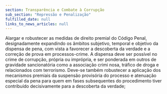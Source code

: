 ```yaml
---
section: Transparência e Combate à Corrupção
sub_section: "Repressão e Penalização"
fulfilled_date: null
links_to_news_articles: null
---
```


Alargar e robustecer as medidas de direito premial do Código Penal, designadamente expandindo os âmbitos subjetivo, temporal e objetivo da dispensa de pena, com vista a favorecer a descoberta da verdade e a correção de prova em processos-crime. A dispensa deve ser possível no crime de corrupção, própria ou imprópria, e ser ponderada em outros de gravidade sancionatória como a associação crimi nosa, tráfico de droga e relacionados com terrorismo. Deve-se também robustecer a aplicação dos mecanismos premiais da suspensão provisória do processo e atenuação especial da pena para quem em fases subsequentes do procedimento tiver contribuído decisivamente para a descoberta da verdade;